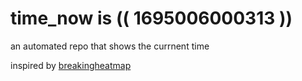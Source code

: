 # time_now is (( 1695006000313 ))

an automated repo that shows the currnent time

inspired by [breakingheatmap](https://github.com/breakingheatmap/breakingheatmap)